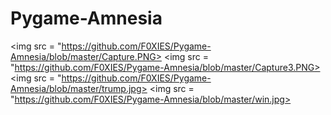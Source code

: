 # Pygame-Amnesia
<img src = "https://github.com/F0XIES/Pygame-Amnesia/blob/master/Capture.PNG>
<img src = "https://github.com/F0XIES/Pygame-Amnesia/blob/master/Capture3.PNG>
<img src = "https://github.com/F0XIES/Pygame-Amnesia/blob/master/trump.jpg>
<img src = "https://github.com/F0XIES/Pygame-Amnesia/blob/master/win.jpg>
